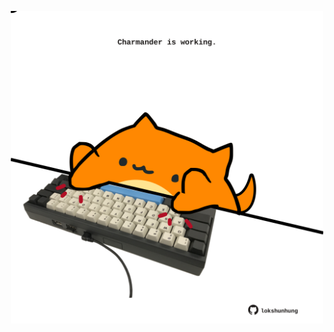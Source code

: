 <!-- built at 11/01/2024, 20:00:44 UTC -->
<p align="center">
  <img width="500" height="500" src="./ReadmeImage.svg">
</p>
